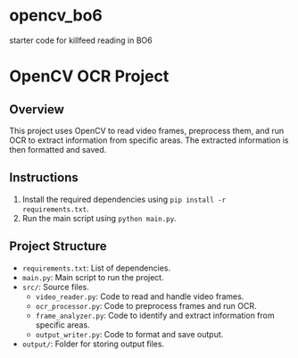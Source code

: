 # opencv_bo6
starter code for killfeed reading in BO6

# OpenCV OCR Project

## Overview
This project uses OpenCV to read video frames, preprocess them, and run OCR to extract information from specific areas. The extracted information is then formatted and saved.

## Instructions
1. Install the required dependencies using `pip install -r requirements.txt`.
2. Run the main script using `python main.py`.

## Project Structure
- `requirements.txt`: List of dependencies.
- `main.py`: Main script to run the project.
- `src/`: Source files.
  - `video_reader.py`: Code to read and handle video frames.
  - `ocr_processor.py`: Code to preprocess frames and run OCR.
  - `frame_analyzer.py`: Code to identify and extract information from specific areas.
  - `output_writer.py`: Code to format and save output.
- `output/`: Folder for storing output files.